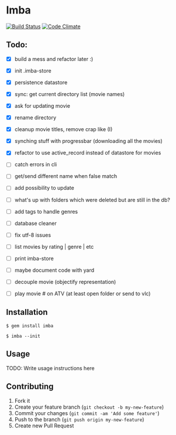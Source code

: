 # Imba

[![Build Status](https://travis-ci.org/DonSchado/imba.png?branch=master)](https://travis-ci.org/DonSchado/imba)
[![Code Climate](https://codeclimate.com/github/DonSchado/imba.png)](https://codeclimate.com/github/DonSchado/imba)

## Todo:

- [x] build a mess and refactor later :)
- [x] init .imba-store
- [x] persistence datastore
- [x] sync: get current directory list (movie names)
- [x] ask for updating movie
- [x] rename directory
- [x] cleanup movie titles, remove crap like (I)
- [x] synching stuff with progressbar (downloading all the movies)
- [x] refactor to use active_record instead of datastore for movies
- [ ] catch errors in cli
- [ ] get/send different name when false match
- [ ] add possibility to update
- [ ] what's up with folders which were deleted but are still in the db?
- [ ] add tags to handle genres
- [ ] database cleaner
- [ ] fix utf-8 issues
- [ ] list movies by rating | genre | etc
- [ ] print imba-store
- [ ] maybe document code with yard
- [ ] decouple movie (objectify representation)
- [ ] play movie # on ATV (at least open folder or send to vlc)


## Installation

    $ gem install imba

    $ imba --init


## Usage

TODO: Write usage instructions here

## Contributing

1. Fork it
2. Create your feature branch (`git checkout -b my-new-feature`)
3. Commit your changes (`git commit -am 'Add some feature'`)
4. Push to the branch (`git push origin my-new-feature`)
5. Create new Pull Request
